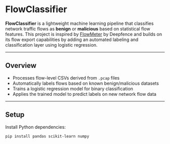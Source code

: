# FlowClassifier

**FlowClassifier** is a lightweight machine learning pipeline that classifies network traffic flows as **benign** or **malicious** based on statistical flow features. This project is inspired by [FlowMeter](https://github.com/deepfence/FlowMeter) by Deepfence and builds on its flow export capabilities by adding an automated labeling and classification layer using logistic regression.

---

## Overview

- Processes flow-level CSVs derived from `.pcap` files
- Automatically labels flows based on known benign/malicious datasets
- Trains a logistic regression model for binary classification
- Applies the trained model to predict labels on new network flow data

---

## Setup

Install Python dependencies:
```bash
pip install pandas scikit-learn numpy
